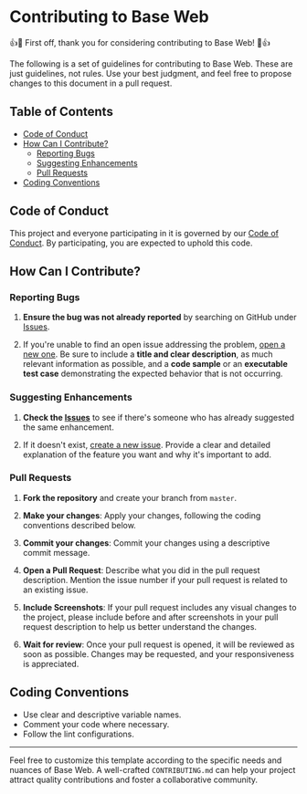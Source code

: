 # Contributing to Base Web

👍🎉 First off, thank you for considering contributing to Base Web! 🎉👍

The following is a set of guidelines for contributing to Base Web. These are just guidelines, not rules. Use your best judgment, and feel free to propose changes to this document in a pull request.

## Table of Contents

- [Code of Conduct](#code-of-conduct)
- [How Can I Contribute?](#how-can-i-contribute)
    - [Reporting Bugs](#reporting-bugs)
    - [Suggesting Enhancements](#suggesting-enhancements)
    - [Pull Requests](#pull-requests)
- [Coding Conventions](#coding-conventions)

## Code of Conduct

This project and everyone participating in it is governed by our [Code of Conduct](CODE_OF_CONDUCT.md). By participating, you are expected to uphold this code.

## How Can I Contribute?

### Reporting Bugs

1. **Ensure the bug was not already reported** by searching on GitHub under [Issues](https://github.com/base-org/web/issues).

2. If you're unable to find an open issue addressing the problem, [open a new one](https://github.com/base-org/web/issues/new). Be sure to include a **title and clear description**, as much relevant information as possible, and a **code sample** or an **executable test case** demonstrating the expected behavior that is not occurring.

### Suggesting Enhancements

1. **Check the [Issues](https://github.com/base-org/web/issues)** to see if there's someone who has already suggested the same enhancement.

2. If it doesn't exist, [create a new issue](https://github.com/base-org/web/issues/new). Provide a clear and detailed explanation of the feature you want and why it's important to add.

### Pull Requests

1. **Fork the repository** and create your branch from `master`.

2. **Make your changes**: Apply your changes, following the coding conventions described below.

3. **Commit your changes**: Commit your changes using a descriptive commit message.

4. **Open a Pull Request**: Describe what you did in the pull request description. Mention the issue number if your pull request is related to an existing issue. 

5. **Include Screenshots**: If your pull request includes any visual changes to the project, please include before and after screenshots in your pull request description to help us better understand the changes.

6. **Wait for review**: Once your pull request is opened, it will be reviewed as soon as possible. Changes may be requested, and your responsiveness is appreciated.

## Coding Conventions

- Use clear and descriptive variable names.
- Comment your code where necessary.
- Follow the lint configurations.

---

Feel free to customize this template according to the specific needs and nuances of Base Web. A well-crafted `CONTRIBUTING.md` can help your project attract quality contributions and foster a collaborative community.
